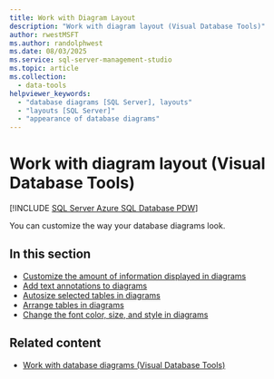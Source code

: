 ```yaml
---
title: Work with Diagram Layout
description: "Work with diagram layout (Visual Database Tools)"
author: rwestMSFT
ms.author: randolphwest
ms.date: 08/03/2025
ms.service: sql-server-management-studio
ms.topic: article
ms.collection:
  - data-tools
helpviewer_keywords:
  - "database diagrams [SQL Server], layouts"
  - "layouts [SQL Server]"
  - "appearance of database diagrams"
---
```

# Work with diagram layout (Visual Database Tools)

[!INCLUDE [SQL Server Azure SQL Database PDW](../includes/applies-to-version/sql-asdb-asdbmi-pdw.md)]

You can customize the way your database diagrams look.

## In this section

- [Customize the amount of information displayed in diagrams](customize-the-amount-of-information-displayed-in-diagrams-visual-database-tools.md)
- [Add text annotations to diagrams](add-text-annotations-to-diagrams-visual-database-tools.md)
- [Autosize selected tables in diagrams](autosize-selected-tables-in-diagrams-visual-database-tools.md)
- [Arrange tables in diagrams](arrange-tables-in-diagrams-visual-database-tools.md)
- [Change the font color, size, and style in diagrams](change-the-font-color-size-and-style-in-diagrams-visual-database-tools.md)

## Related content

- [Work with database diagrams (Visual Database Tools)](work-with-database-diagrams-visual-database-tools.md)
